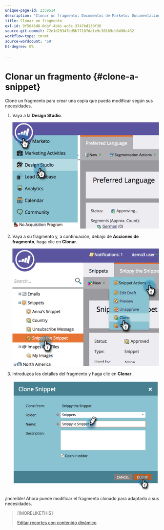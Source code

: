 ```yaml
---
unique-page-id: 2359514
description: 'Clonar un fragmento: Documentos de Marketo: Documentación del producto'
title: Clonar un fragmento
exl-id: 9f5045d8-0dbf-4bb1-ac8c-3747bd130f36
source-git-commit: 72e1d29347bd5b77107da1e9c30169cb6490c432
workflow-type: tm+mt
source-wordcount: '69'
ht-degree: 0%

---
```


# Clonar un fragmento {#clone-a-snippet}

Clone un fragmento para crear una copia que pueda modificar según sus necesidades.

1. Vaya a la **Design Studio**.

   ![](assets/image2014-9-16-10-3a32-3a36.png)

1. Vaya a su fragmento y, a continuación, debajo de **Acciones de fragmento**, haga clic en **Clonar**.

   ![](assets/image2014-9-16-10-3a32-3a44.png)

1. Introduzca los detalles del fragmento y haga clic en **Clonar**.

   ![](assets/image2014-9-16-10-3a32-3a53.png)

¡Increíble! Ahora puede modificar el fragmento clonado para adaptarlo a sus necesidades.

>[!MORELIKETHIS]
>
>[Editar recortes con contenido dinámico](/help/marketo/product-docs/personalization/segmentation-and-snippets/snippets/edit-snippets-with-dynamic-content.md)
